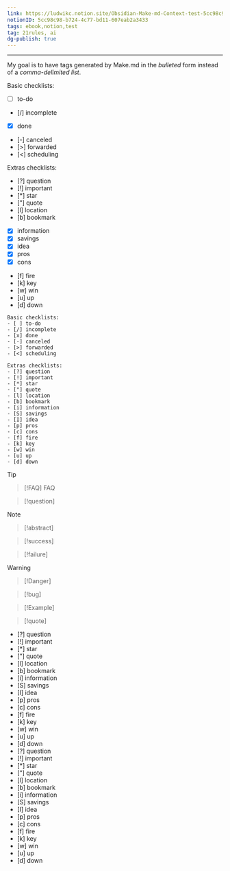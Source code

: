 ```yaml
---
link: https://ludwikc.notion.site/Obsidian-Make-md-Context-test-5cc98c98b7244c77bd11607eab2a3433
notionID: 5cc98c98-b724-4c77-bd11-607eab2a3433
tags: ebook,notion,test
tag: 21rules, ai
dg-publish: true
---
```

---

My goal is to have tags generated by Make.md in the *bulleted* form instead of a *comma-delimited list*.




Basic checklists:
- [ ] to-do
- [/] incomplete
- [x] done
- [-] canceled
- [>] forwarded
- [<] scheduling

Extras checklists:
- [?] question
- [!] important
- [*] star
- ["] quote
- [l] location
- [b] bookmark
- [x] information
- [x] savings
- [x] idea
- [x] pros
- [x] cons
- [f] fire
- [k] key
- [w] win
- [u] up
- [d] down

```
Basic checklists:
- [ ] to-do
- [/] incomplete
- [x] done
- [-] canceled
- [>] forwarded
- [<] scheduling

Extras checklists:
- [?] question
- [!] important
- [*] star
- ["] quote
- [l] location
- [b] bookmark
- [i] information
- [S] savings
- [I] idea
- [p] pros
- [c] cons
- [f] fire
- [k] key
- [w] win
- [u] up
- [d] down
```


> [!tip]


> [!FAQ] FAQ


> [!question]


> [!note]


> [!abstract]


> [!success]


> [!failure]


> [!Warning]


> [!Danger]


> [!bug]


> [!Example]


> [!quote]





- [?] question
- [!] important
- [*] star
- ["] quote
- [l] location
- [b] bookmark
- [i] information
- [S] savings
- [I] idea
- [p] pros
- [c] cons
- [f] fire
- [k] key
- [w] win
- [u] up
- [d] down
- [?] question
- [!] important
- [*] star
- ["] quote
- [l] location
- [b] bookmark
- [i] information
- [S] savings
- [I] idea
- [p] pros
- [c] cons
- [f] fire
- [k] key
- [w] win
- [u] up
- [d] down